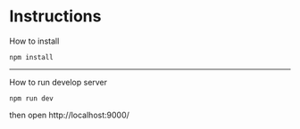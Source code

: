 # Instructions
How to install
```
npm install
```
___

How to run develop server
```
npm run dev
```
then open http://localhost:9000/